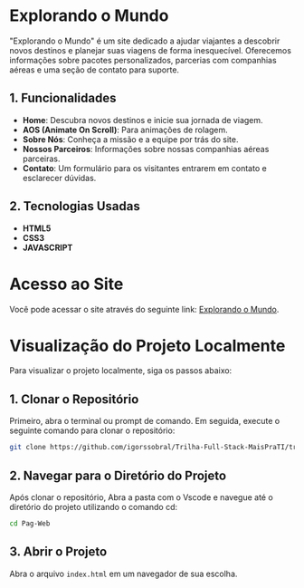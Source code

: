 # Explorando o Mundo

"Explorando o Mundo" é um site dedicado a ajudar viajantes a descobrir novos destinos e planejar suas viagens de forma inesquecível. Oferecemos informações sobre pacotes personalizados, parcerias com companhias aéreas e uma seção de contato para suporte.

## 1. Funcionalidades

- **Home**: Descubra novos destinos e inicie sua jornada de viagem.
- **AOS (Animate On Scroll)**: Para animações de rolagem.
- **Sobre Nós**: Conheça a missão e a equipe por trás do site.
- **Nossos Parceiros**: Informações sobre nossas companhias aéreas parceiras.
- **Contato**: Um formulário para os visitantes entrarem em contato e esclarecer dúvidas.

## 2. Tecnologias Usadas

- **HTML5**
- **CSS3**
- **JAVASCRIPT**

# Acesso ao Site

Você pode acessar o site através do seguinte link: [Explorando o Mundo](https://explorando-o-mundo-trilha-full-stack-mais-pra-ti.vercel.app/).

# Visualização do Projeto Localmente

Para visualizar o projeto localmente, siga os passos abaixo:

## 1. Clonar o Repositório

Primeiro, abra o terminal ou prompt de comando. Em seguida, execute o seguinte comando para clonar o repositório:

```bash
git clone https://github.com/igorssobral/Trilha-Full-Stack-MaisPraTI/tree/main/Exercicios/Modulo03/Pag-Web
```

## 2. Navegar para o Diretório do Projeto
Após clonar o repositório, Abra a pasta com o Vscode e navegue até o diretório do projeto utilizando o comando cd:

```bash
cd Pag-Web
```

## 3. Abrir o Projeto
Abra o arquivo `index.html` em um navegador de sua escolha.



